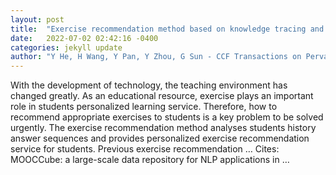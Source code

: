 ```yaml
---
layout: post
title:  "Exercise recommendation method based on knowledge tracing and concept prerequisite relations"
date:   2022-07-02 02:42:16 -0400
categories: jekyll update
author: "Y He, H Wang, Y Pan, Y Zhou, G Sun - CCF Transactions on Pervasive Computing …, 2022"
---
```

With the development of technology, the teaching environment has changed greatly. As an educational resource, exercise plays an important role in students  personalized learning service. Therefore, how to recommend appropriate exercises to students is a key problem to be solved urgently. The exercise recommendation method analyses students  history answer sequences and provides personalized exercise recommendation service for students. Previous exercise recommendation …
Cites: ‪MOOCCube: a large-scale data repository for NLP applications in …‬  
